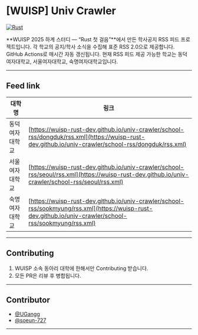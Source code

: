 # [WUISP] Univ Crawler

[![Rust](https://img.shields.io/badge/Rust-🦀-orange.svg)](https://www.rust-lang.org/)

**WUISP 2025 하계 스터디 — “Rust 첫 걸음”**에서 만든 학사공지 RSS 피드 프로젝트입니다.
각 학교의 공지/학사 소식을 수집해 표준 RSS 2.0으로 제공합니다. GitHub Actions로 매시간 자동 갱신됩니다.
현재 RSS 피드 제공 가능한 학교는 동덕여자대학교, 서울여자대학교, 숙명여자대학교입니다. 

---

## Feed link

| 대학명        | 링크                              |
| ----------- | --------------------------------- |
| 동덕여자대학교 | [https://wuisp-rust-dev.github.io/univ-crawler/school-rss/dongduk/rss.xml](https://wuisp-rust-dev.github.io/univ-crawler/school-rss/dongduk/rss.xml)   |
| 서울여자대학교 | [https://wuisp-rust-dev.github.io/univ-crawler/school-rss/seoul/rss.xml](https://wuisp-rust-dev.github.io/univ-crawler/school-rss/seoul/rss.xml)     |
| 숙명여자대학교 | [https://wuisp-rust-dev.github.io/univ-crawler/school-rss/sookmyung/rss.xml](https://wuisp-rust-dev.github.io/univ-crawler/school-rss/sookmyung/rss.xml) |

---

## Contributing

1. WUISP 소속 동아리 대학에 한해서만 Contributing 받습니다. 
2. 모든 PR은 리뷰 후 병합됩니다.

---

## Contributor

-  [@UGangg](https://m.blog.naver.com/mi__ngg)
-  [@soeun-727](https://github.com/soeun-727)

---
